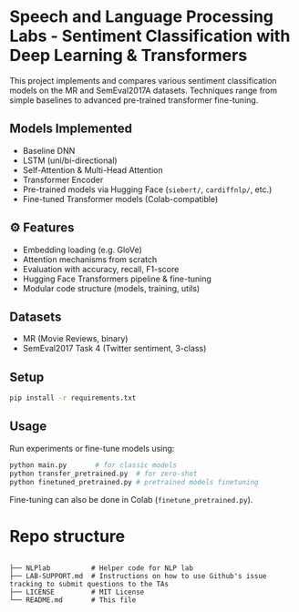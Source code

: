 # Speech and Language Processing Labs - Sentiment Classification with Deep Learning & Transformers

This project implements and compares various sentiment classification models on the MR and SemEval2017A datasets. Techniques range from simple baselines to advanced pre-trained transformer fine-tuning.

## Models Implemented
- Baseline DNN
- LSTM (uni/bi-directional)
- Self-Attention & Multi-Head Attention
- Transformer Encoder
- Pre-trained models via Hugging Face (`siebert/`, `cardiffnlp/`, etc.)
- Fine-tuned Transformer models (Colab-compatible)

## ⚙️ Features
- Embedding loading (e.g. GloVe)
- Attention mechanisms from scratch
- Evaluation with accuracy, recall, F1-score
- Hugging Face Transformers pipeline & fine-tuning
- Modular code structure (models, training, utils)

## Datasets
- MR (Movie Reviews, binary)
- SemEval2017 Task 4 (Twitter sentiment, 3-class)

## Setup
```bash
pip install -r requirements.txt
```

## Usage
Run experiments or fine-tune models using:
```bash
python main.py       # for classic models
python transfer_pretrained.py  # for zero-shot
python finetuned_pretrained.py # pretrained models finetuning 
```

Fine-tuning can also be done in Colab (`finetune_pretrained.py`).

# Repo structure

```

├── NLPlab          # Helper code for NLP lab
├── LAB-SUPPORT.md  # Instructions on how to use Github's issue tracking to submit questions to the TAs
├── LICENSE         # MIT License
└── README.md       # This file

```

